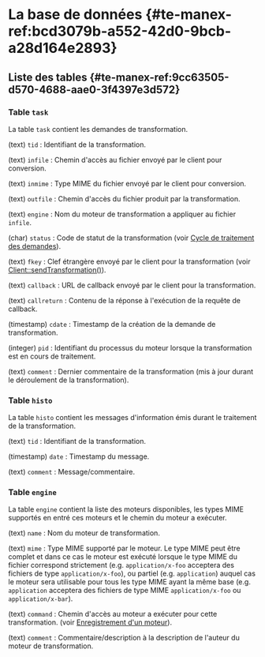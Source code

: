 # La base de données {#te-manex-ref:bcd3079b-a552-42d0-9bcb-a28d164e2893}

## Liste des tables {#te-manex-ref:9cc63505-d570-4688-aae0-3f4397e3d572}

### Table `task`

La table `task` contient les demandes de transformation.

(text) `tid`
:   Identifiant de la transformation.

(text) `infile`
:   Chemin d'accès au fichier envoyé par le client pour conversion.

(text) `inmime`
:   Type MIME du fichier envoyé par le client pour conversion.

(text) `outfile`
:   Chemin d'accès du fichier produit par la transformation.

(text) `engine`
:   Nom du moteur de transformation a appliquer au fichier `infile`.

(char) `status`
:   Code de statut de la transformation (voir
    [Cycle de traitement des demandes][task_status]).

(text) `fkey`
:   Clef étrangère envoyé par le client pour la transformation
    (voir [Client::sendTransformation()][Client::sendTransformation]).

(text) `callback`
:   URL de callback envoyé par le client pour la transformation.

(text) `callreturn`
:   Contenu de la réponse à l'exécution de la requête de callback.

(timestamp) `cdate`
:   Timestamp de la création de la demande de transformation.

(integer) `pid`
:   Identifiant du processus du moteur lorsque la transformation est en cours
    de traitement.

(text) `comment`
:   Dernier commentaire de la transformation (mis à jour durant le déroulement
    de la transformation).

### Table `histo`

La table `histo` contient les messages d'information émis durant le traitement
de la transformation.

(text) `tid`
:   Identifiant de la transformation.

(timestamp) `date`
:   Timestamp du message.

(text) `comment`
:   Message/commentaire.

### Table `engine`

La table `engine` contient la liste des moteurs disponibles, les types MIME
supportés en entré ces moteurs et le chemin du moteur a exécuter.

(text) `name`
:   Nom du moteur de transformation.

(text) `mime`
:   Type MIME supporté par le moteur. Le type MIME peut être complet et dans ce
    cas le moteur est exécuté lorsque le type MIME du fichier correspond
    strictement (e.g. `application/x-foo` acceptera des fichiers de type
    `application/x-foo`), ou partiel (e.g. `application`) auquel cas le moteur
    sera utilisable pour tous les type MIME ayant la même base (e.g.
    `application` acceptera des fichiers de type MIME `application/x-foo` ou
    `application/x-bar`).

(text) `command`
:   Chemin d'accès au moteur a exécuter pour cette transformation.  (voir
    [Enregistrement d'un moteur][engine_creation]).

(text) `comment`
:   Commentaire/description à la description de l'auteur du moteur de
    transformation.

<!-- link -->
[task_status]: #te-manex-ref:099d71d4-76dc-41c9-aa19-9126fe7cb555
[Client::sendTransformation]: #te-manex-ref:adab03f2-0526-4d12-a28c-232a70a0fd8c
[engine_creation]: #te-manex-ref:3649a6a1-03eb-42d4-aa4c-1d473f081354
